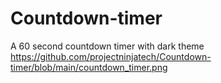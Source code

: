 # Countdown-timer
A 60 second countdown timer with dark theme
<img> https://github.com/projectninjatech/Countdown-timer/blob/main/countdown_timer.png </img>
